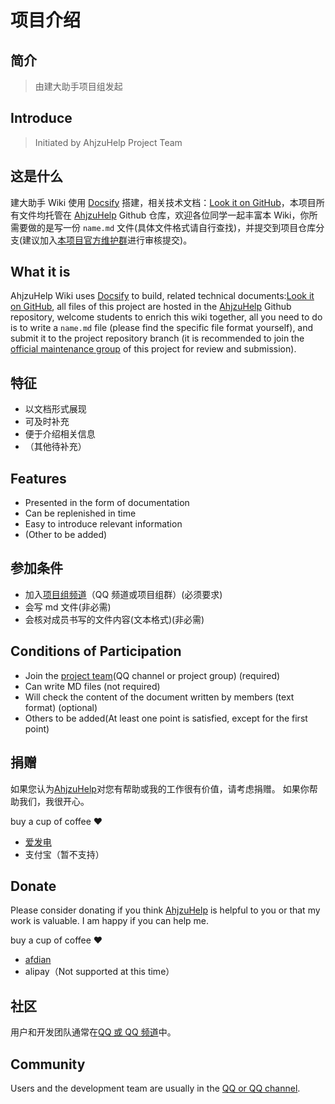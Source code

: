# 项目介绍

## 简介

> 由建大助手项目组发起

## Introduce

> Initiated by AhjzuHelp Project Team

## 这是什么

建大助手 Wiki 使用 [Docsify](https://docsify.js.org/) 搭建，相关技术文档：[Look it on GitHub](https://github.com/docsifyjs/docsify/)，本项目所有文件均托管在 [AhjzuHelp](https://github.com/CH4019/AhjzuHelp) Github 仓库，欢迎各位同学一起丰富本 Wiki，你所需要做的是写一份 `name.md` 文件(具体文件格式请自行查找)，并提交到项目仓库分支(建议加入[本项目官方维护群](https://jq.qq.com/?_wv=1027&k=Y1ueqVdv)进行审核提交)。

## What it is

AhjzuHelp Wiki uses [Docsify](https://docsify.js.org/) to build, related technical documents:[Look it on GitHub](https://github.com/docsifyjs/docsify/), all files of this project are hosted in the [AhjzuHelp](https://github.com/CH4019/AhjzuHelp) Github repository, welcome students to enrich this wiki together, all you need to do is to write a `name.md` file (please find the specific file format yourself), and submit it to the project repository branch (it is recommended to join the [official maintenance group](https://jq.qq.com/?_wv=1027&k=Y1ueqVdv) of this project for review and submission).

## 特征

- 以文档形式展现
- 可及时补充
- 便于介绍相关信息
- （其他待补充）

## Features

- Presented in the form of documentation
- Can be replenished in time
- Easy to introduce relevant information
- (Other to be added)

## 参加条件

- 加入[项目组频道](https://pd.qq.com/s/fb4hyfdm1)（QQ 频道或项目组群）(必须要求)
- 会写 md 文件(非必需)
- 会核对成员书写的文件内容(文本格式)(非必需)

## Conditions of Participation

- Join the [project team](https://pd.qq.com/s/fb4hyfdm1)(QQ channel or project group) (required)
- Can write MD files (not required)
- Will check the content of the document written by members (text format) (optional)
- Others to be added(At least one point is satisfied, except for the first point)

## 捐赠

如果您认为[AhjzuHelp](https://github.com/CH4019/AhjzuHelp)对您有帮助或我的工作很有价值，请考虑捐赠。 如果你帮助我们，我很开心。

buy a cup of coffee :heart:

- [爱发电](https://afdian.net/order/create?plan_id=70011962a8f911ecb5c152540025c377)
- 支付宝（暂不支持）

## Donate

Please consider donating if you think [AhjzuHelp](https://github.com/CH4019/AhjzuHelp) is helpful to you or that my work is valuable. I am happy if you can help me.

buy a cup of coffee :heart:

- [afdian](https://afdian.net/order/create?plan_id=70011962a8f911ecb5c152540025c377)
- alipay（Not supported at this time）

## 社区

用户和开发团队通常在[QQ 或 QQ 频道](https://pd.qq.com/s/fb4hyfdm1)中。

## Community

Users and the development team are usually in the [QQ or QQ channel](https://pd.qq.com/s/fb4hyfdm1).
